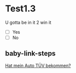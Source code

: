 # Test1.3

U gotta be in it 2 win it 
- [ ] Yes
- [ ] No

## baby-link-steps

[Hat mein Auto TÜV bekommen?](https://github.com/danmille/tuevtest1/issues/1)


